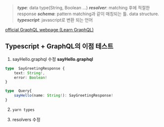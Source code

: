 >***type***: data type(String, Boolean ...)
>***resolver***: matching 후에 적절한 response
>***schema***: pattern matching과 같이 매칭되는 틀. data structure.
>***typescript***: javascript로 변환 되는 언어

[official GraphQL webpage (Learn GraphQL)](https://graphql.org/learn/schema/)



## Typescript + GraphQL의 이점 테스트

1. sayHello.graphql 수정
**sayHello.graphql**

```typescript
type  SayGreetingResponse {
	text: String!,
	error: Boolean!
}

type  Query{
	sayHello(name: String!): SayGreetingResponse!
}
```
2. `yarn types`

3. resolvers 수정
```typescript

```
<!--stackedit_data:
eyJoaXN0b3J5IjpbMTkyNTI5MTI4OSw4NDk5MDg5MTEsLTE3Nz
UzNTUxNjQsLTE1MjY1NTM4NTIsLTE2OTY4NDIyMjIsLTgzNzEw
OTU1NCwtMjA4ODc0NjYxMl19
-->